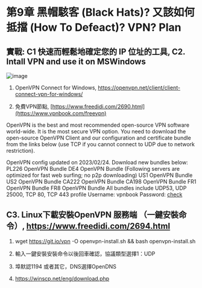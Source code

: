 # 第9章 黑帽駭客 (Black Hats)? 又該如何抵擋 (How To Defeact)? VPN? Plan

## 實戰: C1 快速而輕鬆地確定您的 IP 位址的工具, C2. Intall VPN and use it on MSWindows 

![image](https://github.com/Grace-TA/CyberSecurity-Spring2023/assets/89304181/47ee7460-3cd8-4881-8196-6eea8b6070a3)

1. OpenVPN Connect for Windows, https://openvpn.net/client/client-connect-vpn-for-windows/

2. 免費VPN節點, [https://www.freedidi.com/2690.html](https://www.vpnbook.com/freevpn)

OpenVPN is the best and most recommended open-source VPN software world-wide. It is the most secure VPN option. You need to download the open-source OpenVPN Client and our configuration and certificate bundle from the links below (use TCP if you cannot connect to UDP due to network restriction).

OpenVPN config updated on 2023/02/24. Download new bundles below:
PL226 OpenVPN Bundle
DE4 OpenVPN Bundle
(Following servers are optimized for fast web surfing; no p2p downloading)
US1 OpenVPN Bundle
US2 OpenVPN Bundle
CA222 OpenVPN Bundle
CA198 OpenVPN Bundle
FR1 OpenVPN Bundle
FR8 OpenVPN Bundle
All bundles include UDP53, UDP 25000, TCP 80, TCP 443 profile
Username: vpnbook
Password: [check](https://www.vpnbook.com/freevpn)


## C3. Linux下載安裝OpenVPN 服務端 （一鍵安裝命令）, https://www.freedidi.com/2694.html


1. wget https://git.io/vpn -O openvpn-install.sh && bash openvpn-install.sh

2. 輸入一鍵安裝安裝命令以後回車確認，協議類型選擇1：UDP

3. 埠默認1194 或者其它，DNS選擇OpenDNS

4. https://winscp.net/eng/download.php
